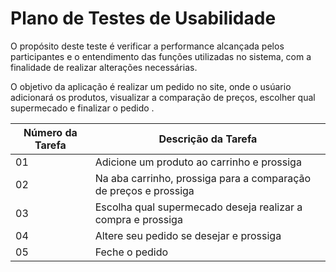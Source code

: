 # Plano de Testes de Usabilidade

O propósito deste teste é verificar a performance alcançada pelos participantes e o entendimento das funções utilizadas no sistema, com a finalidade de realizar alterações necessárias.

O objetivo da aplicação é realizar um pedido no site, onde o usúario adicionará os produtos, visualizar a comparação de preços, escolher qual supermecado e finalizar o pedido  . 

| Número da Tarefa | Descrição da Tarefa                                                   |
| -----------------| --------------------------------------------------------------------- |
|        01        | Adicione um produto ao carrinho e prossiga                            |
|        02        | Na aba carrinho, prossiga para a comparação de preços e prossiga      |
|        03        | Escolha qual supermecado deseja realizar a compra e prossiga          |
|        04        | Altere seu pedido se desejar e prossiga                               |
|        05        | Feche o pedido                                                        |


